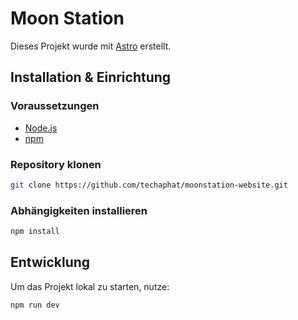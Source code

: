# Moon Station

Dieses Projekt wurde mit [Astro](https://astro.build/) erstellt.

## Installation & Einrichtung
### Voraussetzungen
- [Node.js](https://nodejs.org/) 
- [npm](https://www.npmjs.com/)

### Repository klonen
```sh
git clone https://github.com/techaphat/moonstation-website.git
```

### Abhängigkeiten installieren
```sh
npm install
```

## Entwicklung
Um das Projekt lokal zu starten, nutze:
```sh
npm run dev
```